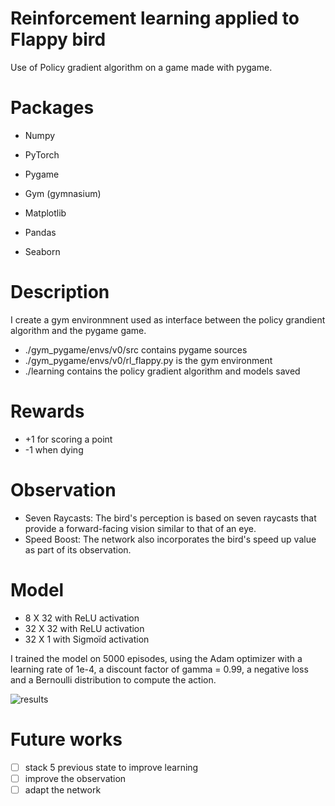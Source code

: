 # Reinforcement learning applied to Flappy bird
Use of Policy gradient algorithm on a game made with pygame.

# Packages
- Numpy
- PyTorch
- Pygame
- Gym (gymnasium)

- Matplotlib
- Pandas
- Seaborn

# Description
I create a gym environmnent used as interface between the policy grandient algorithm and the pygame game.
- ./gym_pygame/envs/v0/src contains pygame sources
- ./gym_pygame/envs/v0/rl_flappy.py is the gym environment
- ./learning contains the policy gradient algorithm and models saved

# Rewards
- +1 for scoring a point
- -1 when dying

# Observation
- Seven Raycasts: The bird's perception is based on seven raycasts that provide a forward-facing vision similar to that of an eye.
- Speed Boost: The network also incorporates the bird's speed up value as part of its observation.

# Model
- 8 X 32 with ReLU activation
- 32 X 32 with ReLU activation
- 32 X 1 with Sigmoïd activation

I trained the model on 5000 episodes, using the Adam optimizer with a learning rate of 1e-4, a discount factor of gamma = 0.99, a negative loss and a Bernoulli distribution to compute the action.

![results](https://github.com/mastainvin/rl_flappy/blob/master/learning/graphs/RLFlappy-v0-easy-reward.png?raw=true)

# Future works
- [ ] stack 5 previous state to improve learning
- [ ] improve the observation
- [ ] adapt the network 
